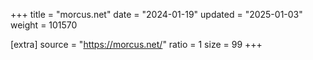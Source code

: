 +++
title = "morcus.net"
date = "2024-01-19"
updated = "2025-01-03"
weight = 101570

[extra]
source = "https://morcus.net/"
ratio = 1
size = 99
+++

